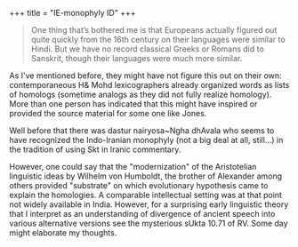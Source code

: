 +++
title = "IE-monophyly ID"
+++

> One thing that’s bothered me is that Europeans actually figured out quite quickly from the 16th century on their languages were similar to Hindi. But we have no record classical Greeks or Romans did to Sanskrit, though their languages were much more similar.

As I've mentioned before, they might have not figure this out on their own: contemporaneous H& Mohd lexicographers already organized words as lists of homologs (sometime analogs as they did not fully realize homology). More than one person has indicated that this might have inspired or provided the source material for some one like Jones. 

Well before that there was dastur nairyosa~Ngha dhAvala who seems to have recognized the Indo-Iranian monophyly (not a big deal at all, still...) in the tradition of using Skt in Iranic commentary. 

However, one could say that the "modernization" of the Aristotelian linguistic ideas by Wilhelm von Humboldt, the brother of Alexander among others provided "substrate" on which evolutionary hypothesis came to explain the homologies. A comparable intellectual setting was at that point not widely available in India. However, for a surprising early linguistic theory that I interpret as an understanding of divergence of ancient speech into various alternative versions see the mysterious sUkta 10.71 of RV. Some day might elaborate my thoughts.